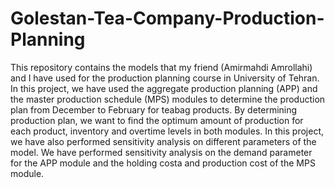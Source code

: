 # Golestan-Tea-Company-Production-Planning
This repository contains the models that my friend (Amirmahdi Amrollahi) and I have used for the production planning course in University of Tehran. In this project, we have used the aggregate production planning (APP) and the master production schedule (MPS) modules to determine the production plan from December to February for teabag products. By determining production plan, we want to find the optimum amount of production for each product, inventory and overtime levels in both modules. In this project, we have also performed sensitivity analysis on different parameters of the model. We have performed sensitivity analysis on the demand parameter for the APP module and the holding costa and production cost of the MPS module.
